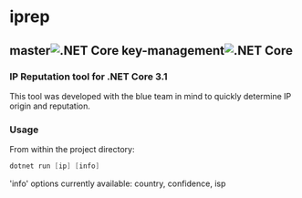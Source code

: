 # iprep 
## master![.NET Core](https://github.com/jbies121/iprep/workflows/.NET%20Core/badge.svg)    key-management![.NET Core](https://github.com/jbies121/iprep/workflows/.NET%20Core/badge.svg?branch=key-management)
### IP Reputation tool for .NET Core 3.1
This tool was developed with the blue team in mind to quickly determine IP origin and reputation.

### Usage
From within the project directory:
```powershell 
dotnet run [ip] [info]
```

'info' options currently available: country, confidence, isp
